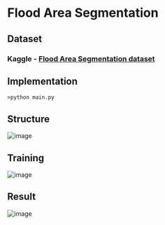 # Flood Area Segmentation

## Dataset

### Kaggle - [Flood Area Segmentation dataset](https://www.kaggle.com/datasets/faizalkarim/flood-area-segmentation/data)

## Implementation
 
    >python main.py

## Structure
![image](https://github.com/user-attachments/assets/08c1aedf-3d1d-4189-9208-3bfb5259cc07)


## Training
![image](https://github.com/user-attachments/assets/affae839-e382-486f-b09b-394458e8fb52)


## Result
![image](https://github.com/user-attachments/assets/12176ac7-c041-4ae5-8aeb-8987cbfd0d5d)
